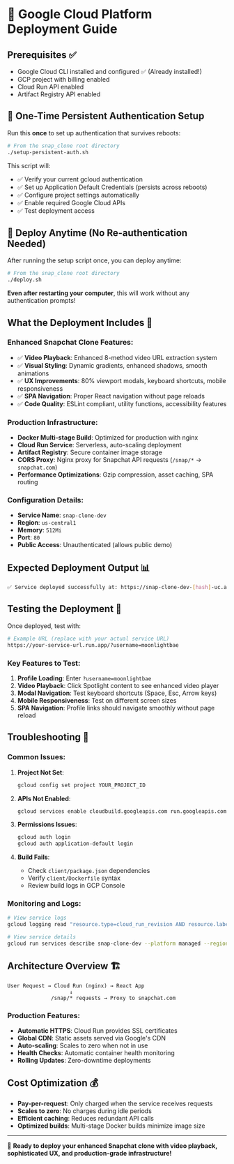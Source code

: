 # 🚀 Google Cloud Platform Deployment Guide

## Prerequisites ✅

- Google Cloud CLI installed and configured ✅ (Already installed!)
- GCP project with billing enabled
- Cloud Run API enabled
- Artifact Registry API enabled

## 🔑 One-Time Persistent Authentication Setup

Run this **once** to set up authentication that survives reboots:

```bash
# From the snap_clone root directory
./setup-persistent-auth.sh
```

This script will:
- ✅ Verify your current gcloud authentication
- ✅ Set up Application Default Credentials (persists across reboots)
- ✅ Configure project settings automatically  
- ✅ Enable required Google Cloud APIs
- ✅ Test deployment access

## 🚀 Deploy Anytime (No Re-authentication Needed)

After running the setup script once, you can deploy anytime:

```bash
# From the snap_clone root directory
./deploy.sh
```

**Even after restarting your computer**, this will work without any authentication prompts!

## What the Deployment Includes 🎯

### **Enhanced Snapchat Clone Features:**
- ✅ **Video Playback**: Enhanced 8-method video URL extraction system
- ✅ **Visual Styling**: Dynamic gradients, enhanced shadows, smooth animations
- ✅ **UX Improvements**: 80% viewport modals, keyboard shortcuts, mobile responsiveness
- ✅ **SPA Navigation**: Proper React navigation without page reloads
- ✅ **Code Quality**: ESLint compliant, utility functions, accessibility features

### **Production Infrastructure:**
- **Docker Multi-stage Build**: Optimized for production with nginx
- **Cloud Run Service**: Serverless, auto-scaling deployment
- **Artifact Registry**: Secure container image storage
- **CORS Proxy**: Nginx proxy for Snapchat API requests (`/snap/*` → `snapchat.com`)
- **Performance Optimizations**: Gzip compression, asset caching, SPA routing

### **Configuration Details:**
- **Service Name**: `snap-clone-dev`
- **Region**: `us-central1` 
- **Memory**: `512Mi`
- **Port**: `80`
- **Public Access**: Unauthenticated (allows public demo)

## Expected Deployment Output 📊

```bash
✅ Service deployed successfully at: https://snap-clone-dev-[hash]-uc.a.run.app
```

## Testing the Deployment 🧪

Once deployed, test with:
```bash
# Example URL (replace with your actual service URL)
https://your-service-url.run.app/?username=moonlightbae
```

### **Key Features to Test:**
1. **Profile Loading**: Enter `?username=moonlightbae` 
2. **Video Playback**: Click Spotlight content to see enhanced video player
3. **Modal Navigation**: Test keyboard shortcuts (Space, Esc, Arrow keys)
4. **Mobile Responsiveness**: Test on different screen sizes
5. **SPA Navigation**: Profile links should navigate smoothly without page reload

## Troubleshooting 🔧

### **Common Issues:**

1. **Project Not Set**: 
   ```bash
   gcloud config set project YOUR_PROJECT_ID
   ```

2. **APIs Not Enabled**:
   ```bash
   gcloud services enable cloudbuild.googleapis.com run.googleapis.com artifactregistry.googleapis.com
   ```

3. **Permissions Issues**:
   ```bash
   gcloud auth login
   gcloud auth application-default login
   ```

4. **Build Fails**:
   - Check `client/package.json` dependencies
   - Verify `client/Dockerfile` syntax
   - Review build logs in GCP Console

### **Monitoring and Logs:**
```bash
# View service logs
gcloud logging read "resource.type=cloud_run_revision AND resource.labels.service_name=snap-clone-dev" --limit=50

# View service details  
gcloud run services describe snap-clone-dev --platform managed --region us-central1
```

## Architecture Overview 🏗️

```
User Request → Cloud Run (nginx) → React App
                    ↓
              /snap/* requests → Proxy to snapchat.com
```

### **Production Features:**
- **Automatic HTTPS**: Cloud Run provides SSL certificates
- **Global CDN**: Static assets served via Google's CDN
- **Auto-scaling**: Scales to zero when not in use
- **Health Checks**: Automatic container health monitoring
- **Rolling Updates**: Zero-downtime deployments

## Cost Optimization 💰

- **Pay-per-request**: Only charged when the service receives requests
- **Scales to zero**: No charges during idle periods
- **Efficient caching**: Reduces redundant API calls
- **Optimized builds**: Multi-stage Docker builds minimize image size

---

🎉 **Ready to deploy your enhanced Snapchat clone with video playback, sophisticated UX, and production-grade infrastructure!**